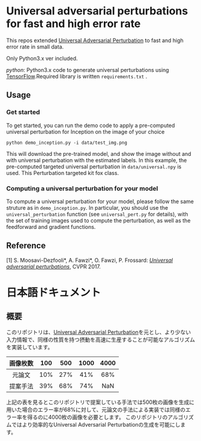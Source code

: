 # Universal adversarial perturbations for fast and high error rate

This repos extended [Universal Adversarial Perturbation](https://github.com/LTS4/universal) to fast and high error rate in small data.

Only Python3.x ver included.

*python*: Python3.x code to generate universal perturbations using [TensorFlow](https://github.com/tensorflow/tensorflow).Required library is written `requirements.txt` .

## Usage

### Get started

To get started, you can run the demo code to apply a pre-computed universal perturbation for Inception on the image of your choice
```
python demo_inception.py -i data/test_img.png	
```
This will download the pre-trained model, and show the image without and with universal perturbation with the estimated labels.
In this example, the pre-computed targeted universal perturbation in `data/universal.npy` is used. This Perturbation targeted kit fox class.

### Computing a universal perturbation for your model

To compute a universal perturbation for your model, please follow the same struture as in `demo_inception.py`.
In particular, you should use the `universal_perturbation` function (see `universal_pert.py` for details), with the set of training images 
used to compute the perturbation, as well as the feedforward and gradient functions.


## Reference
[1] S. Moosavi-Dezfooli\*, A. Fawzi\*, O. Fawzi, P. Frossard:
[*Universal adversarial perturbations*](http://arxiv.org/pdf/1610.08401), CVPR 2017.

# 日本語ドキュメント

## 概要

このリポジトリは、[Universal Adversarial Perturbation](https://github.com/LTS4/universal)を元とし、より少ない入力情報で、同様の性質を持つ摂動を高速に生産することが可能なアルゴリズムを実装しています。

|    画像枚数    |    100    |    500    |    1000    |    4000    |
|:--------------:|:---------:|:---------:|:----------:|:----------:|
|     元論文     |    10%    |    27%    |     41%    |     68%    |
|    提案手法    |    39%    |    68%    |     74%    |     NaN    |

上記の表を見るとこのリポジトリで提案している手法では500枚の画像を生成に用いた場合のエラー率が68%に対して、元論文の手法による実装では同様のエラー率を得るのに4000枚の画像を必要とします。
このリポジトリのアルゴリズムではより効率的なUniversal Adversarial Perturbationの生成を可能にします。
